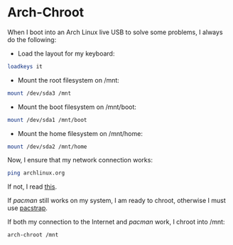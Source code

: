 # Arch-Chroot

When I boot into an Arch Linux live USB to solve some problems, I always do the following:

- Load the layout for my keyboard:
```bash
loadkeys it
```
- Mount the root filesystem on /mnt:

```bash
mount /dev/sda3 /mnt
```

- Mount the boot filesystem on /mnt/boot:

```bash
mount /dev/sda1 /mnt/boot
```

- Mount the home filesystem on /mnt/home:

```bash
mount /dev/sda2 /mnt/home
```

Now, I ensure that my network connection works:

```bash
ping archlinux.org
```

If not, I read [this](./wireless.md).

If *pacman* still works on my system, I am ready to chroot, otherwise I must use [pacstrap](./pacstrap.md).

If both my connection to the Internet and *pacman* work, I chroot into /mnt:

```bash
arch-chroot /mnt
```
